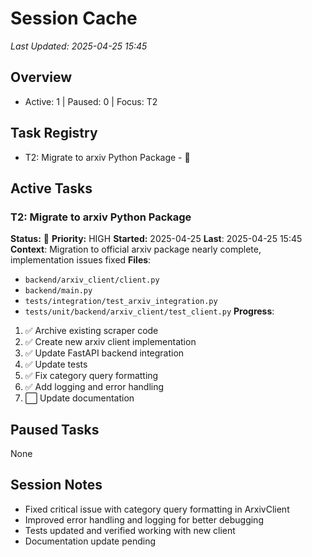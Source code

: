 # Session Cache
*Last Updated: 2025-04-25 15:45*

## Overview
- Active: 1 | Paused: 0 | Focus: T2

## Task Registry
- T2: Migrate to arxiv Python Package - 🔄

## Active Tasks
### T2: Migrate to arxiv Python Package
**Status:** 🔄 **Priority:** HIGH
**Started:** 2025-04-25 **Last**: 2025-04-25 15:45
**Context**: Migration to official arxiv package nearly complete, implementation issues fixed
**Files**: 
- `backend/arxiv_client/client.py`
- `backend/main.py`
- `tests/integration/test_arxiv_integration.py`
- `tests/unit/backend/arxiv_client/test_client.py`
**Progress**:
1. ✅ Archive existing scraper code
2. ✅ Create new arxiv client implementation
3. ✅ Update FastAPI backend integration
4. ✅ Update tests
5. ✅ Fix category query formatting
6. ✅ Add logging and error handling
7. ⬜ Update documentation

## Paused Tasks
None

## Session Notes
- Fixed critical issue with category query formatting in ArxivClient
- Improved error handling and logging for better debugging
- Tests updated and verified working with new client
- Documentation update pending